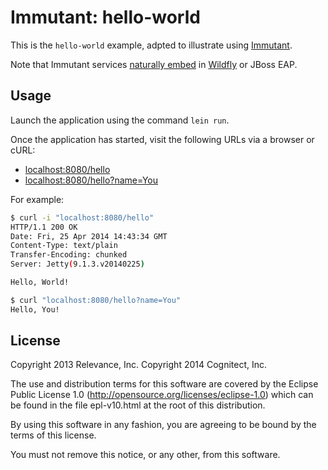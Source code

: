 # Immutant: hello-world

This is the `hello-world` example, adpted to illustrate using [Immutant](http://immutant.org).

Note that Immutant services [naturally embed](http://immutant.org/tutorials/wildfly/)
in [Wildfly](http://wildfly.org/) or JBoss EAP.

## Usage

Launch the application using the command `lein run`.

Once the application has started, visit the following URLs via
a browser or cURL:

* <localhost:8080/hello>
* <localhost:8080/hello?name=You>

For example:

```sh
$ curl -i "localhost:8080/hello"
HTTP/1.1 200 OK
Date: Fri, 25 Apr 2014 14:43:34 GMT
Content-Type: text/plain
Transfer-Encoding: chunked
Server: Jetty(9.1.3.v20140225)

Hello, World!

$ curl "localhost:8080/hello?name=You"
Hello, You!
```

## License

Copyright 2013 Relevance, Inc.
Copyright 2014 Cognitect, Inc.

The use and distribution terms for this software are covered by the
Eclipse Public License 1.0 (http://opensource.org/licenses/eclipse-1.0)
which can be found in the file epl-v10.html at the root of this distribution.

By using this software in any fashion, you are agreeing to be bound by
the terms of this license.

You must not remove this notice, or any other, from this software.
